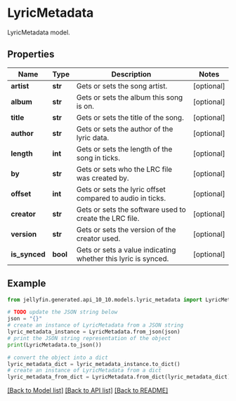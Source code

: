 # LyricMetadata

LyricMetadata model.

## Properties

Name | Type | Description | Notes
------------ | ------------- | ------------- | -------------
**artist** | **str** | Gets or sets the song artist. | [optional] 
**album** | **str** | Gets or sets the album this song is on. | [optional] 
**title** | **str** | Gets or sets the title of the song. | [optional] 
**author** | **str** | Gets or sets the author of the lyric data. | [optional] 
**length** | **int** | Gets or sets the length of the song in ticks. | [optional] 
**by** | **str** | Gets or sets who the LRC file was created by. | [optional] 
**offset** | **int** | Gets or sets the lyric offset compared to audio in ticks. | [optional] 
**creator** | **str** | Gets or sets the software used to create the LRC file. | [optional] 
**version** | **str** | Gets or sets the version of the creator used. | [optional] 
**is_synced** | **bool** | Gets or sets a value indicating whether this lyric is synced. | [optional] 

## Example

```python
from jellyfin.generated.api_10_10.models.lyric_metadata import LyricMetadata

# TODO update the JSON string below
json = "{}"
# create an instance of LyricMetadata from a JSON string
lyric_metadata_instance = LyricMetadata.from_json(json)
# print the JSON string representation of the object
print(LyricMetadata.to_json())

# convert the object into a dict
lyric_metadata_dict = lyric_metadata_instance.to_dict()
# create an instance of LyricMetadata from a dict
lyric_metadata_from_dict = LyricMetadata.from_dict(lyric_metadata_dict)
```
[[Back to Model list]](README.md#documentation-for-models) [[Back to API list]](README.md#documentation-for-api-endpoints) [[Back to README]](README.md)


